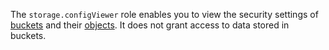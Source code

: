 The `storage.configViewer` role enables you to view the security settings of [buckets](../../storage/concepts/bucket.md) and their [objects](../../storage/concepts/object.md). It does not grant access to data stored in buckets.
